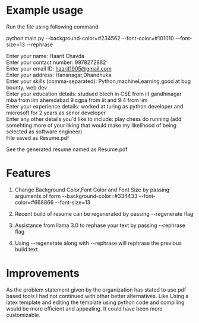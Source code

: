 # Example usage

Run the file using following command

python main.py --background-color=#234562 --font-color=#101010 --font-size=13 --rephrase

Enter your name: Haarit Chavda<br>
Enter your contact number: 9978272882<br>
Enter your email ID: haarit1905@gmail.com<br>
Enter your address: Hansnagar,Dhandhuka<br>
Enter your skills (comma-separated): Python,machineLearning,good at bug bounty, web dev<br>
Enter your education details:  studued btech in CSE from iit gandhinagar mba from iim ahemdabad  9 cgpa from iit and 9.4 from iim<br>
Enter your experience details: worked at turing as python developer and microsoft for 2 years as senor developer<br>
Enter any other details you'd like to include: play chess do running (add somehting more of your liking that would make my likelihood of being selected as software engineer)<br>
File saved as Resume.pdf<br>

See the generated resume named as Resume.pdf

# Features

1) Change Background Color,Font Color and Font Size by passing arguments of form --background-color=#334433 --font-color=#668866 --font-size=13

2) Recent build of resume can be regenerated by passing --regenerate flag 

3) Assistance from llama 3.0 to rephase your text by passing --rephrase flag

4) Using --regenerate along with --rephrase will rephrase the previous build text.


# Improvements
As the problem statement given by the organization has stated to use pdf based tools I had not continued with other better alternatives. Like Using a latex template and editing the template using python code and compiling would be more efficient and appealing. It could have been more customizable.